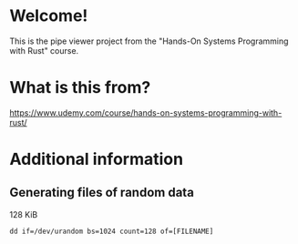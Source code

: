 # Welcome!

This is the pipe viewer project from the "Hands-On Systems Programming with Rust" course.

# What is this from?

https://www.udemy.com/course/hands-on-systems-programming-with-rust/

# Additional information

## Generating files of random data

128 KiB

```shell
dd if=/dev/urandom bs=1024 count=128 of=[FILENAME]
```